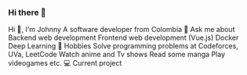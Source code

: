 ### Hi there 👋
Hi 👋, I'm Johnny
A software developer from Colombia
💬 Ask me about
Backend web development
Frontend web development (Vue.js)
Docker
Deep Learning
📅 Hobbies
Solve programming problems at Codeforces, UVa, LeetCode
Watch anime and Tv shows
Read some manga
Play videogames
etc.
💻 Current project
